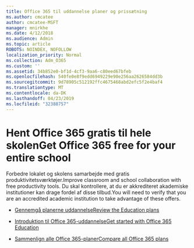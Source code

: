 ```yaml
---
title: Office 365 til uddannelse planer og prissætning
ms.author: cmcatee
author: cmcatee-MSFT
manager: mnirkhe
ms.date: 4/12/2018
ms.audience: Admin
ms.topic: article
ROBOTS: NOINDEX, NOFOLLOW
localization_priority: Normal
ms.collection: Adm_O365
ms.custom: ''
ms.assetid: 34b852e0-bf1d-4cf3-9aa6-c80eed67bfeb
ms.openlocfilehash: 540fe0e8f9edd6949229e90e256aa2626584dd3b
ms.sourcegitcommit: 9d78905c512192ffc4675468abd2efc5f2e4baf4
ms.translationtype: MT
ms.contentlocale: da-DK
ms.lasthandoff: 04/23/2019
ms.locfileid: "32388757"
---
```

# <a name="get-office-365-free-for-your-entire-school"></a><span data-ttu-id="71bd5-102">Hent Office 365 gratis til hele skolen</span><span class="sxs-lookup"><span data-stu-id="71bd5-102">Get Office 365 free for your entire school</span></span>

<span data-ttu-id="71bd5-103">Forbedre lokalet og skolens samarbejde med gratis produktivitetsværktøjer.</span><span class="sxs-lookup"><span data-stu-id="71bd5-103">Improve classroom and school collaboration with free productivity tools.</span></span> <span data-ttu-id="71bd5-104">Du skal kontrollere, at du er akkrediteret akademiske institutioner kan drage fordel af disse tilbud.</span><span class="sxs-lookup"><span data-stu-id="71bd5-104">You will need to verify that you are an accredited academic institution to take advantage of these offers.</span></span>
  
- [<span data-ttu-id="71bd5-105">Gennemgå planerne uddannelse</span><span class="sxs-lookup"><span data-stu-id="71bd5-105">Review the Education plans</span></span>](https://products.office.com/academic/compare-office-365-education-plans)
    
- [<span data-ttu-id="71bd5-106">Introduktion til Office 365-uddannelse</span><span class="sxs-lookup"><span data-stu-id="71bd5-106">Get started with Office 365 Education</span></span>](https://support.office.com/article/ab02abe5-a1ee-458c-b749-5b44416ccf1)
    
- [<span data-ttu-id="71bd5-107">Sammenlign alle Office 365-planer</span><span class="sxs-lookup"><span data-stu-id="71bd5-107">Compare all Office 365 plans</span></span>](https://products.office.com/business/compare-more-office-365-for-business-plans)
    

